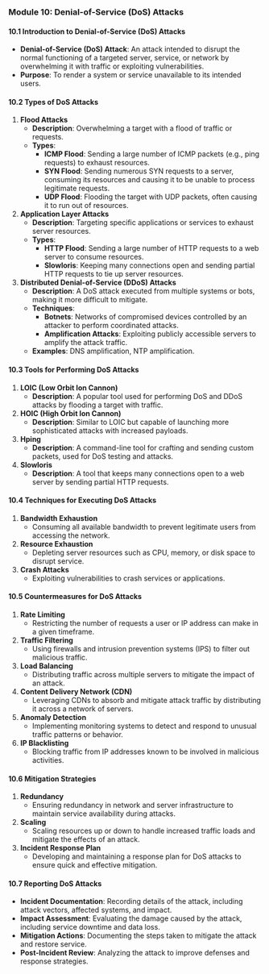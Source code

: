 ### Module 10: Denial-of-Service (DoS) Attacks

#### 10.1 Introduction to Denial-of-Service (DoS) Attacks
- **Denial-of-Service (DoS) Attack**: An attack intended to disrupt the normal functioning of a targeted server, service, or network by overwhelming it with traffic or exploiting vulnerabilities.
- **Purpose**: To render a system or service unavailable to its intended users.

#### 10.2 Types of DoS Attacks
1. **Flood Attacks**
   - **Description**: Overwhelming a target with a flood of traffic or requests.
   - **Types**:
     - **ICMP Flood**: Sending a large number of ICMP packets (e.g., ping requests) to exhaust resources.
     - **SYN Flood**: Sending numerous SYN requests to a server, consuming its resources and causing it to be unable to process legitimate requests.
     - **UDP Flood**: Flooding the target with UDP packets, often causing it to run out of resources.
2. **Application Layer Attacks**
   - **Description**: Targeting specific applications or services to exhaust server resources.
   - **Types**:
     - **HTTP Flood**: Sending a large number of HTTP requests to a web server to consume resources.
     - **Slowloris**: Keeping many connections open and sending partial HTTP requests to tie up server resources.
3. **Distributed Denial-of-Service (DDoS) Attacks**
   - **Description**: A DoS attack executed from multiple systems or bots, making it more difficult to mitigate.
   - **Techniques**:
     - **Botnets**: Networks of compromised devices controlled by an attacker to perform coordinated attacks.
     - **Amplification Attacks**: Exploiting publicly accessible servers to amplify the attack traffic.
   - **Examples**: DNS amplification, NTP amplification.

#### 10.3 Tools for Performing DoS Attacks
1. **LOIC (Low Orbit Ion Cannon)**
   - **Description**: A popular tool used for performing DoS and DDoS attacks by flooding a target with traffic.
2. **HOIC (High Orbit Ion Cannon)**
   - **Description**: Similar to LOIC but capable of launching more sophisticated attacks with increased payloads.
3. **Hping**
   - **Description**: A command-line tool for crafting and sending custom packets, used for DoS testing and attacks.
4. **Slowloris**
   - **Description**: A tool that keeps many connections open to a web server by sending partial HTTP requests.

#### 10.4 Techniques for Executing DoS Attacks
1. **Bandwidth Exhaustion**
   - Consuming all available bandwidth to prevent legitimate users from accessing the network.
2. **Resource Exhaustion**
   - Depleting server resources such as CPU, memory, or disk space to disrupt service.
3. **Crash Attacks**
   - Exploiting vulnerabilities to crash services or applications.

#### 10.5 Countermeasures for DoS Attacks
1. **Rate Limiting**
   - Restricting the number of requests a user or IP address can make in a given timeframe.
2. **Traffic Filtering**
   - Using firewalls and intrusion prevention systems (IPS) to filter out malicious traffic.
3. **Load Balancing**
   - Distributing traffic across multiple servers to mitigate the impact of an attack.
4. **Content Delivery Network (CDN)**
   - Leveraging CDNs to absorb and mitigate attack traffic by distributing it across a network of servers.
5. **Anomaly Detection**
   - Implementing monitoring systems to detect and respond to unusual traffic patterns or behavior.
6. **IP Blacklisting**
   - Blocking traffic from IP addresses known to be involved in malicious activities.

#### 10.6 Mitigation Strategies
1. **Redundancy**
   - Ensuring redundancy in network and server infrastructure to maintain service availability during attacks.
2. **Scaling**
   - Scaling resources up or down to handle increased traffic loads and mitigate the effects of an attack.
3. **Incident Response Plan**
   - Developing and maintaining a response plan for DoS attacks to ensure quick and effective mitigation.

#### 10.7 Reporting DoS Attacks
- **Incident Documentation**: Recording details of the attack, including attack vectors, affected systems, and impact.
- **Impact Assessment**: Evaluating the damage caused by the attack, including service downtime and data loss.
- **Mitigation Actions**: Documenting the steps taken to mitigate the attack and restore service.
- **Post-Incident Review**: Analyzing the attack to improve defenses and response strategies.
